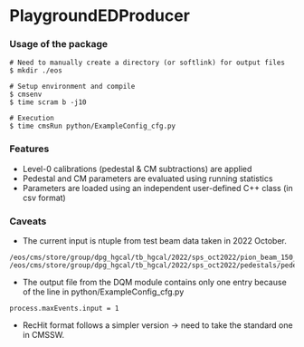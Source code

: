 # PlaygroundEDProducer

### Usage of the package
```
# Need to manually create a directory (or softlink) for output files
$ mkdir ./eos

# Setup environment and compile
$ cmsenv
$ time scram b -j10

# Execution
$ time cmsRun python/ExampleConfig_cfg.py
```

### Features
- Level-0 calibrations (pedestal & CM subtractions) are applied
- Pedestal and CM parameters are evaluated using running statistics
- Parameters are loaded using an independent user-defined C++ class (in csv format)

### Caveats
- The current input is ntuple from test beam data taken in 2022 October.
```
/eos/cms/store/group/dpg_hgcal/tb_hgcal/2022/sps_oct2022/pion_beam_150_320fC/beam_run/run_20221007_191926/beam_run0.root
/eos/cms/store/group/dpg_hgcal/tb_hgcal/2022/sps_oct2022/pedestals/pedestal_320fC/pedestal_run/run_20221008_192720/pedestal_run0.root
```
- The output file from the DQM module contains only one entry because of the line in python/ExampleConfig_cfg.py
```
process.maxEvents.input = 1
```
- RecHit format follows a simpler version -> need to take the standard one in CMSSW.
